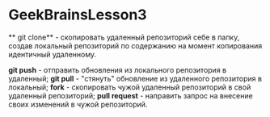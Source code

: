 # GeekBrainsLesson3

** git clone** - скопировать удаленный репозиторий себе в папку, создав локальный репозиторий по содержанию на момент копирования идентичный удаленному.

**git push** - отправить обновления из локального репозитория в удаленный;
**git pull** - "стянуть" обновление из удаленного репозитория в локальный;
**fork** - скопировать чужой удаленный репозиторий в свой удаленный репозиторий;
**pull request** - направить запрос на внесение своих изменений в чужой репозиторий.